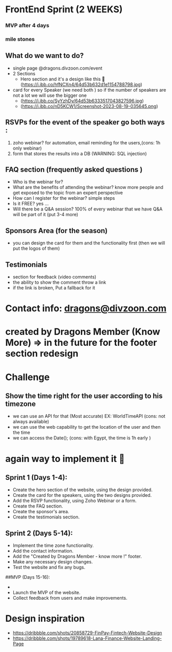 # FrontEnd Sprint (2 WEEKS)
### MVP after 4 days
### mile stones
## What do we want to do?
- single page @dragons.divzoon.com/event
- 2 Sections 
   - Hero section and it's a design like this 💯 
   (https://i.ibb.co/hfNCXn4/64d53b632d1e1154788798.jpg)
- card for every Speaker (we need both ) so if the number of speakers are not a lot we will use the bigger one
   - (https://i.ibb.co/SyYzhDy/64d53b6333517043827596.jpg)
   - (https://i.ibb.co/nD5KCW1/Screenshot-2023-08-19-035645.png)  

## RSVPs for the event of the speaker go both ways :

1.  zoho webinar? for automation, email reminding for the users,(cons: 1h only webinar)
2. form that stores the results into a DB (WARNING: SQL injection)

## FAQ section (frequently asked questions )
- Who is the webinar for? 
- What are the benefits of attending the webinar? know more people and get exposed to the topic from an expert perspective 
- How can I register for the webinar? simple steps  
- Is it FREE? yes ...
- Will there be a Q&A session? 100% of every webinar that we have Q&A will be part of it 
(put 3-4 more)




## Sponsors Area (for the season) 
- you can design the card for them and the functionality first (then we will put the logos of them)

## Testimonials 
-  section for feedback (video comments)
- the ability to show the comment throw a link 
- if the link is broken, Put a fallback for it 

# Contact info: dragons@divzoon.com

# created by Dragons Member (Know More) => in the future for the footer section redesign

# Challenge 

## Show the time right for the user according to his timezone
-  we can use an API for that (Most accurate) EX: WorldTimeAPI (cons: not always available)
- we can use the web capability to get the location of the user and then the time 
- we can access the Date(); (cons: with Egypt, the time is 1h early )





# again way to implement it 💯 

## Sprint 1 (Days 1-4):

- Create the hero section of the website, using the design provided.
- Create the card for the speakers, using the two designs provided.
- Add the RSVP functionality, using Zoho Webinar or a form.
- Create the FAQ section.
- Create the sponsor's area.
- Create the testimonials section.

## Sprint 2 (Days 5-14):

- Implement the time zone functionality.
- Add the contact information.
- Add the "Created by Dragons Member - know more !" footer.
- Make any necessary design changes.
- Test the website and fix any bugs.

##MVP (Days 15-16):

- 
- Launch the MVP of the website.
- Collect feedback from users and make improvements.






# Design inspiration 
- https://dribbble.com/shots/20858729-FinPay-Fintech-Website-Design
- https://dribbble.com/shots/19789618-Lana-Finance-Website-Landing-Page

